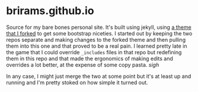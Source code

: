 # brirams.github.io

Source for my bare bones personal site. It's built using jekyll, using
[a theme that I forked](https://github.com/brirams/grayscale-theme) to get some bootstrap
niceties. I started out by keeping the two repos separate and making changes to the forked theme and
then pulling them into this one and that proved to be a real pain. I learned pretty late in the
game that I could override `_includes` files in that repo but redefining them in this repo and that
made the ergonomics of making edits and overrides a lot better, at the expense of some copy
pasta. _sigh_

In any case, I might just merge the two at some point but it's at least up and running and I'm
pretty stoked on how simple it turned out.
